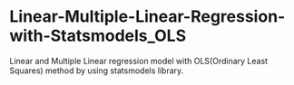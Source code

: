 # Linear-Multiple-Linear-Regression-with-Statsmodels_OLS



Linear and Multiple Linear regression model with OLS(Ordinary Least Squares) method by using statsmodels library.
